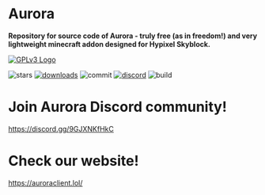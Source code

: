 # **Aurora**
**Repository for source code of Aurora - truly free (as in freedom!) and very lightweight minecraft addon designed for Hypixel Skyblock.**

[![GPLv3 Logo](https://upload.wikimedia.org/wikipedia/commons/thumb/9/93/GPLv3_Logo.svg/192px-GPLv3_Logo.svg.png)](https://commons.wikimedia.org/wiki/File:GPLv3_Logo.svg "Free Software Foundation, Public domain, via Wikimedia Commons")

![stars](https://img.shields.io/github/stars/AuroraQoL/AuroraClient?style=social)
[![downloads](https://img.shields.io/github/downloads/AuroraQoL/AuroraClient/total)](https://github.com/AuroraQoL/AuroraClient/releases/latest)
![commit](https://img.shields.io/github/last-commit/AuroraQoL/AuroraClient)
[![discord](https://badges.aleen42.com/src/discord.svg)](https://discord.gg/9GJXNKfHkC)
![build](https://github.com/AuroraQoL/AuroraClient/actions/workflows/gradle.yml/badge.svg)

# Join Aurora Discord community!
https://discord.gg/9GJXNKfHkC

# Check our website!
https://auroraclient.lol/
